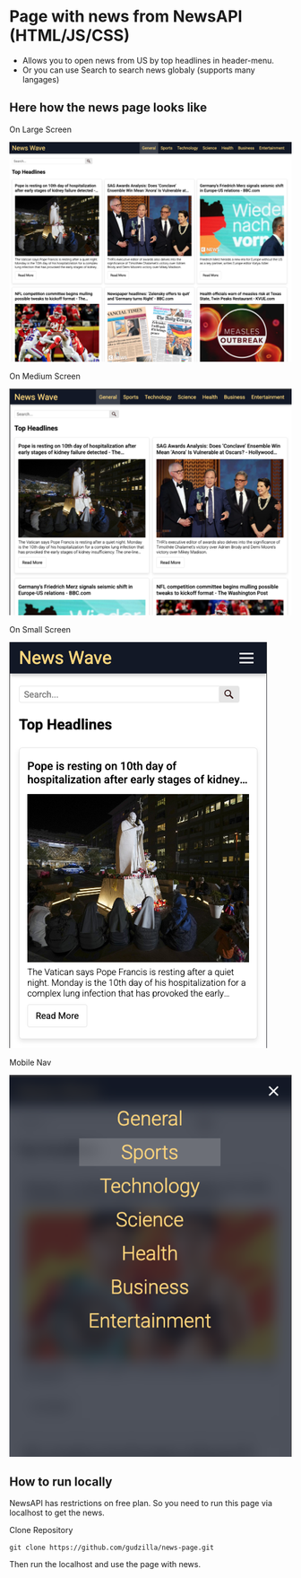 # Page with news from NewsAPI (HTML/JS/CSS)

- Allows you to open news from US by top headlines in header-menu.
- Or you can use Search to search news globaly (supports many langages)

## Here how the news page looks like

On Large Screen

<img alt='Single Request Page' src='./resources/images/forReadme/large-screen.png'>

On Medium Screen

<img alt='Single Request Page' src='./resources/images/forReadme/medium-screen.png'>

On Small Screen

<img alt='Single Request Page' src='./resources/images/forReadme/small-screen.png'>

Mobile Nav

<img alt='Single Request Page' src='./resources/images/forReadme/mobile-nav.png'>

## How to run locally

NewsAPI has restrictions on free plan. So you need to run this page via localhost to get the news.

Clone Repository

```
git clone https://github.com/gudzilla/news-page.git
```

Then run the localhost and use the page with news.
